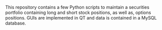 This repository contains a few Python scripts to maintain a securities portfolio containing long and short stock positions, as well as, options positions. GUIs are implemented in QT and data is contained in a MySQL database.